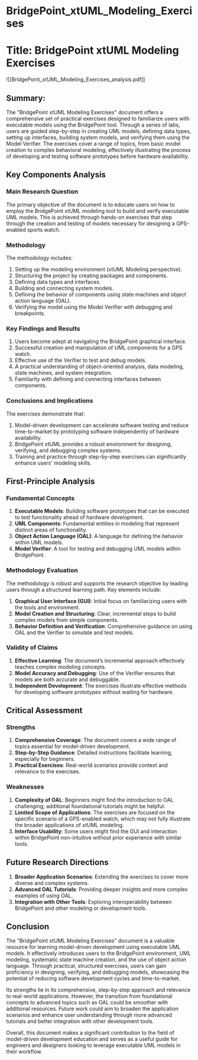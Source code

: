 # BridgePoint_xtUML_Modeling_Exercises

# Title: BridgePoint xtUML Modeling Exercises
![[BridgePoint_xtUML_Modeling_Exercises_analysis.pdf]]

## Summary:
The "BridgePoint xtUML Modeling Exercises" document offers a comprehensive set of practical exercises designed to familiarize users with executable models using the BridgePoint tool. Through a series of labs, users are guided step-by-step in creating UML models, defining data types, setting up interfaces, building system models, and verifying them using the Model Verifier. The exercises cover a range of topics, from basic model creation to complex behavioral modeling, effectively illustrating the process of developing and testing software prototypes before hardware availability.

## Key Components Analysis

### Main Research Question
The primary objective of the document is to educate users on how to employ the BridgePoint xtUML modeling tool to build and verify executable UML models. This is achieved through hands-on exercises that step through the creation and testing of models necessary for designing a GPS-enabled sports watch.

### Methodology
The methodology includes:
1. Setting up the modeling environment (xtUML Modeling perspective).
2. Structuring the project by creating packages and components.
3. Defining data types and interfaces.
4. Building and connecting system models.
5. Defining the behavior of components using state machines and object action language (OAL).
6. Verifying the model using the Model Verifier with debugging and breakpoints.

### Key Findings and Results
1. Users become adept at navigating the BridgePoint graphical interface.
2. Successful creation and manipulation of UML components for a GPS watch.
3. Effective use of the Verifier to test and debug models.
4. A practical understanding of object-oriented analysis, data modeling, state machines, and system integration.
5. Familiarity with defining and connecting interfaces between components.

### Conclusions and Implications
The exercises demonstrate that:
1. Model-driven development can accelerate software testing and reduce time-to-market by prototyping software independently of hardware availability.
2. BridgePoint xtUML provides a robust environment for designing, verifying, and debugging complex systems.
3. Training and practice through step-by-step exercises can significantly enhance users' modeling skills.

## First-Principle Analysis

### Fundamental Concepts
1. **Executable Models**: Building software prototypes that can be executed to test functionality ahead of hardware development.
2. **UML Components**: Fundamental entities in modeling that represent distinct areas of functionality.
3. **Object Action Language (OAL)**: A language for defining the behavior within UML models.
4. **Model Verifier**: A tool for testing and debugging UML models within BridgePoint.

### Methodology Evaluation
The methodology is robust and supports the research objective by leading users through a structured learning path. Key elements include:
1. **Graphical User Interface (GUI)**: Initial focus on familiarizing users with the tools and environment.
2. **Model Creation and Structuring**: Clear, incremental steps to build complex models from simple components.
3. **Behavior Definition and Verification**: Comprehensive guidance on using OAL and the Verifier to simulate and test models.

### Validity of Claims
1. **Effective Learning**: The document’s incremental approach effectively teaches complex modeling concepts.
2. **Model Accuracy and Debugging**: Use of the Verifier ensures that models are both accurate and debuggable.
3. **Independent Development**: The exercises illustrate effective methods for developing software prototypes without waiting for hardware.

## Critical Assessment

### Strengths
1. **Comprehensive Coverage**: The document covers a wide range of topics essential for model-driven development.
2. **Step-by-Step Guidance**: Detailed instructions facilitate learning, especially for beginners.
3. **Practical Exercises**: Real-world scenarios provide context and relevance to the exercises.

### Weaknesses
1. **Complexity of OAL**: Beginners might find the introduction to OAL challenging; additional foundational tutorials might be helpful.
2. **Limited Scope of Applications**: The exercises are focused on the specific scenario of a GPS-enabled watch, which may not fully illustrate the broader applications of xtUML modeling.
3. **Interface Usability**: Some users might find the GUI and interaction within BridgePoint non-intuitive without prior experience with similar tools.

## Future Research Directions
1. **Broader Application Scenarios**: Extending the exercises to cover more diverse and complex systems.
2. **Advanced OAL Tutorials**: Providing deeper insights and more complex examples of using OAL.
3. **Integration with Other Tools**: Exploring interoperability between BridgePoint and other modeling or development tools.

## Conclusion

The "BridgePoint xtUML Modeling Exercises" document is a valuable resource for learning model-driven development using executable UML models. It effectively introduces users to the BridgePoint environment, UML modeling, systematic state machine creation, and the use of object action language. Through practical, structured exercises, users can gain proficiency in designing, verifying, and debugging models, showcasing the potential of reducing software development cycles and time-to-market.

Its strengths lie in its comprehensive, step-by-step approach and relevance to real-world applications. However, the transition from foundational concepts to advanced topics such as OAL could be smoother with additional resources. Future work could aim to broaden the application scenarios and enhance user understanding through more advanced tutorials and better integration with other development tools.

Overall, this document makes a significant contribution to the field of model-driven development education and serves as a useful guide for engineers and designers looking to leverage executable UML models in their workflow.